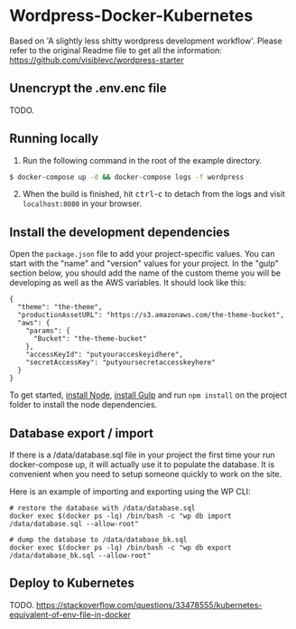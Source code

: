 # Wordpress-Docker-Kubernetes

Based on 'A slightly less shitty wordpress development workflow'. Please refer to the original Readme file to get all the information: https://github.com/visiblevc/wordpress-starter

## Unencrypt the .env.enc file

TODO.

## Running locally

1. Run the following command in the root of the example directory.
```sh
$ docker-compose up -d && docker-compose logs -f wordpress
```

2. When the build is finished, hit <kbd>ctrl</kbd>-<kbd>c</kbd> to detach from the logs and visit `localhost:8080` in your browser.

## Install the development dependencies

Open the `package.json` file to add your project-specific values. 
You can start with the "name" and "version" values for your project.
In the "gulp" section below, you should add the name of the custom theme you will be developing as well as the AWS variables. It should look like this:

```
{
  "theme": "the-theme",
  "productionAssetURL": "https://s3.amazonaws.com/the-theme-bucket",
  "aws": {
    "params": {
      "Bucket": "the-theme-bucket"
    },
    "accessKeyId": "putyouracceskeyidhere",
    "secretAccessKey": "putyoursecretaccesskeyhere"
  }
}
```

To get started, [install Node](https://nodejs.org/en/download/), [install Gulp](https://github.com/gulpjs/gulp/blob/master/docs/getting-started.md) and run `npm install` on the project folder to install the node dependencies.

## Database export / import

If there is a /data/database.sql file in your project the first time your run docker-compose up, it will actually use it to populate the database. It is convenient when you need to setup someone quickly to work on the site.

Here is an example of importing and exporting using the WP CLI:  
```
# restore the database with /data/database.sql
docker exec $(docker ps -lq) /bin/bash -c "wp db import /data/database.sql --allow-root"

# dump the database to /data/database_bk.sql
docker exec $(docker ps -lq) /bin/bash -c "wp db export /data/database_bk.sql --allow-root"
```

## Deploy to Kubernetes

TODO.
https://stackoverflow.com/questions/33478555/kubernetes-equivalent-of-env-file-in-docker

